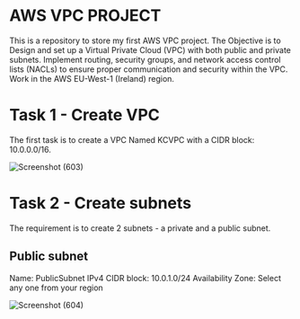 # AWS VPC PROJECT
This is a repository to store my first AWS VPC project. The Objective is to Design and set up a Virtual Private Cloud (VPC) with both public and private subnets. Implement routing, security groups, and network access control lists (NACLs) to ensure proper communication and security within the VPC. Work in the AWS EU-West-1 (Ireland) region.

# Task 1 - Create VPC
The first task is to create a VPC Named KCVPC with a CIDR block: 10.0.0.0/16.



![Screenshot (603)](https://github.com/user-attachments/assets/23110d78-e110-4e44-92e0-bdd6b96c4595)

# Task 2 - Create subnets 

The requirement is to create 2 subnets - a private and a public subnet. 

## Public subnet
Name: PublicSubnet
IPv4 CIDR block: 10.0.1.0/24
Availability Zone: Select any one from your region

![Screenshot (604)](https://github.com/user-attachments/assets/fc24e21a-6717-4225-bc35-17c41f115c18)

